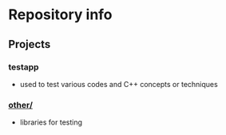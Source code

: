# Repository info
## Projects
### testapp
- used to test various codes and C++ concepts or techniques
### [other/](other/ReadMe.md)
- libraries for testing
